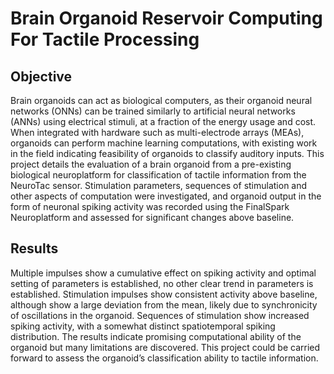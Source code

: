 # Brain Organoid Reservoir Computing For Tactile Processing

## Objective 
Brain organoids can act as biological computers, as their organoid neural networks (ONNs)
can be trained similarly to artificial neural networks (ANNs) using electrical stimuli, at a fraction
of the energy usage and cost. When integrated with hardware such as multi-electrode arrays
(MEAs), organoids can perform machine learning computations, with existing work in the field indicating
feasibility of organoids to classify auditory inputs. This project details the evaluation of a
brain organoid from a pre-existing biological neuroplatform for classification of tactile information
from the NeuroTac sensor. Stimulation parameters, sequences of stimulation and other aspects of
computation were investigated, and organoid output in the form of neuronal spiking activity was
recorded using the FinalSpark Neuroplatform and assessed for significant changes above baseline.

## Results
Multiple impulses show a cumulative effect on spiking activity and optimal setting of parameters is
established, no other clear trend in parameters is established. Stimulation impulses show consistent
activity above baseline, although show a large deviation from the mean, likely due to synchronicity
of oscillations in the organoid. Sequences of stimulation show increased spiking activity, with a
somewhat distinct spatiotemporal spiking distribution. The results indicate promising computational
ability of the organoid but many limitations are discovered. This project could be carried
forward to assess the organoid’s classification ability to tactile information.
